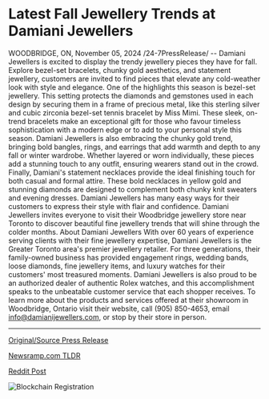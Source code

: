 # Latest Fall Jewellery Trends at Damiani Jewellers

WOODBRIDGE, ON, November 05, 2024 /24-7PressRelease/ -- Damiani Jewellers is excited to display the trendy jewellery pieces they have for fall. Explore bezel-set bracelets, chunky gold aesthetics, and statement jewellery, customers are invited to find pieces that elevate any cold-weather look with style and elegance.  One of the highlights this season is bezel-set jewellery. This setting protects the diamonds and gemstones used in each design by securing them in a frame of precious metal, like this sterling silver and cubic zirconia bezel-set tennis bracelet by Miss Mimi. These sleek, on-trend bracelets make an exceptional gift for those who favour timeless sophistication with a modern edge or to add to your personal style this season.   Damiani Jewellers is also embracing the chunky gold trend, bringing bold bangles, rings, and earrings that add warmth and depth to any fall or winter wardrobe. Whether layered or worn individually, these pieces add a stunning touch to any outfit, ensuring wearers stand out in the crowd.  Finally, Damiani's statement necklaces provide the ideal finishing touch for both casual and formal attire. These bold necklaces in yellow gold and stunning diamonds are designed to complement both chunky knit sweaters and evening dresses. Damiani Jewellers has many easy ways for their customers to express their style with flair and confidence.  Damiani Jewellers invites everyone to visit their Woodbridge jewellery store near Toronto to discover beautiful fine jewellery trends that will shine through the colder months.  About Damiani Jewellers With over 60 years of experience serving clients with their fine jewellery expertise, Damiani Jewellers is the Greater Toronto area's premier jewellery retailer. For three generations, their family-owned business has provided engagement rings, wedding bands, loose diamonds, fine jewellery items, and luxury watches for their customers' most treasured moments. Damiani Jewellers is also proud to be an authorized dealer of authentic Rolex watches, and this accomplishment speaks to the unbeatable customer service that each shopper receives. To learn more about the products and services offered at their showroom in Woodbridge, Ontario visit their website, call (905) 850-4653, email info@damianijewellers.com, or stop by their store in person. 

---

[Original/Source Press Release](https://www.24-7pressrelease.com/press-release/515885/latest-fall-jewellery-trends-at-damiani-jewellers)
                    

[Newsramp.com TLDR](https://newsramp.com/curated-news/discover-trendy-fall-jewellery-pieces-at-damiani-jewellers/f7c2372ccfa21742b70d92cd233bf39f) 

 



[Reddit Post](https://www.reddit.com/r/Lifestyle_Culture/comments/1gk1z4r/discover_trendy_fall_jewellery_pieces_at_damiani/) 



![Blockchain Registration](https://cdn.newsramp.app/24-7PressRelease/qrcode/2411/5/dual5cA1.webp)
